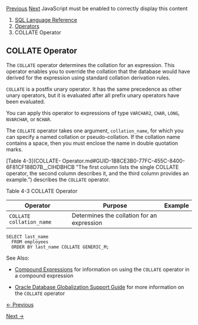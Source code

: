 [Previous](Arithmetic-Operators.md) [Next](Concatenation-Operator.md)
JavaScript must be enabled to correctly display this content

  1. [SQL Language Reference ](index.md)
  2. [ Operators](Operators.md)
  3. COLLATE Operator

## COLLATE Operator

The `COLLATE` operator determines the collation for an expression. This
operator enables you to override the collation that the database would have
derived for the expression using standard collation derivation rules.

`COLLATE` is a postfix unary operator. It has the same precedence as other
unary operators, but it is evaluated after all prefix unary operators have
been evaluated.

You can apply this operator to expressions of type `VARCHAR2`, `CHAR`, `LONG`,
`NVARCHAR`, or `NCHAR`.

The `COLLATE` operator takes one argument, `collation_name`, for which you can
specify a named collation or pseudo-collation. If the collation name contains
a space, then you must enclose the name in double quotation marks.

[Table 4-3](COLLATE-
Operator.md#GUID-1B8CE3B0-77FC-455C-8400-6F81CF188D7B__CIHDBHCB "The first
column lists the single COLLATE operator, the second column describes it, and
the third column provides an example.") describes the `COLLATE` operator.

Table 4-3 COLLATE Operator

Operator | Purpose | Example  
---|---|---  
`COLLATE` `collation_name` |  Determines the collation for an expression | 
    
    
    SELECT last_name
      FROM employees
      ORDER BY last_name COLLATE GENERIC_M;  
  
See Also:

  * [Compound Expressions](Compound-Expressions.md#GUID-533C7BA0-C8B4-4323-81EA-1379657AF64A) for information on using the `COLLATE` operator in a compound expression 

  * [Oracle Database Globalization Support Guide](/pls/topic/lookup?ctx=en/database/oracle/oracle-database/23/sqlrf&id=NLSPG-GUID-4146F48A-FB6F-4593-8098-BDF45404EB24) for more information on the `COLLATE` operator 


[← Previous](Arithmetic-Operators.md)

[Next →](Concatenation-Operator.md)

